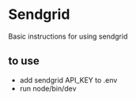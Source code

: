 # Sendgrid

Basic instructions for using sendgrid

## to use

- add sendgrid API_KEY to .env
- run node/bin/dev
